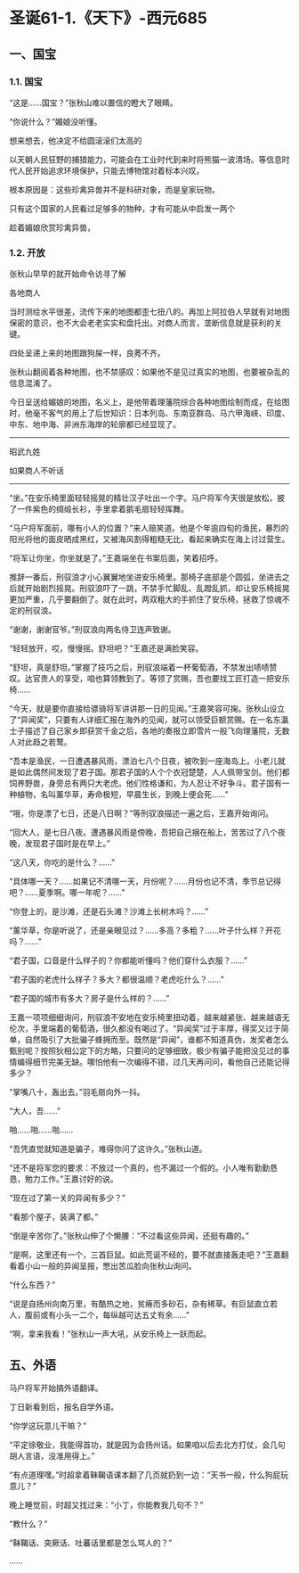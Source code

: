 # 圣诞61-1.《天下》-西元685

## 一、国宝

### 1.1. 国宝

“这是……国宝？”张秋山难以置信的瞪大了眼睛。

“你说什么？”媚娘没听懂。

想来想去，他决定不给圆滚滚们太高的

以天朝人民狂野的捕猎能力，可能会在工业时代到来时将熊猫一波清场。等信息时代人民开始追求环境保护，只能去博物馆对着标本兴叹。

根本原因是：这些珍禽异兽并不是科研对象，而是皇家玩物。

只有这个国家的人民看过足够多的物种，才有可能从中启发一两个

趁着媚娘欣赏珍禽异兽，

### 1.2. 开放

张秋山早早的就开始命令访寻了解

各地商人

当时测绘水平很差，流传下来的地图都歪七扭八的。再加上阿拉伯人早就有对地图保密的意识，也不大会老老实实和盘托出。对商人而言，垄断信息就是获利的关键。

四处呈递上来的地图跟狗屎一样，良莠不齐。

张秋山翻阅着各种地图，也不禁感叹：如果他不是见过真实的地图，也要被杂乱的信息混淆了。



今日呈送给媚娘的地图，名义上，是他带着理藩院综合各种地图绘制而成，在绘图时，他毫不客气的用上了后世知识：日本列岛、东南亚群岛、马六甲海峡、印度、中东、地中海、非洲东海岸的轮廓都已经显现了。

---

昭武九姓

如果商人不听话



---

“坐。”在安乐椅里面轻轻摇晃的精壮汉子吐出一个字。马户将军今天很是放松，披了一件紫色的绸缎长衫，手里拿着鹅毛扇轻轻挥舞。

“马户将军面前，哪有小人的位置？”来人赔笑道。他是个年逾四旬的渔民，暴烈的阳光将他的面皮晒成黑红，又被海风割得粗糙无比，看起来确实在海上讨过营生。

“将军让你坐，你坐就是了。”王嘉端坐在书案后面，笑着招呼。

推辞一番后，刑驭浪才小心翼翼地坐进安乐椅里。那椅子底部是个圆弧，坐进去之后就开始剧烈摇晃。刑驭浪吓了一跳，不禁手忙脚乱、乱蹬乱抓，却让安乐椅摇晃更加严重，几乎要翻倒了。就在此时，两双粗大的手抓住了安乐椅，拯救了惊魂不定的刑驭浪。

“谢谢，谢谢官爷。”刑驭浪向两名侍卫连声致谢。

“轻轻放开，哎，慢慢摇。舒坦吧？”王嘉还是满脸笑容。

“舒坦，真是舒坦。”掌握了技巧之后，刑驭浪端着一杯葡萄酒，不禁发出啧啧赞叹。达官贵人的享受，咱也算领教到了。等领了赏赐，吾也要找工匠打造一把安乐椅……

“今天，就是要你直接给骠骑将军讲讲那一日的见闻。”王嘉笑容可掬。张秋山设立了“异闻奖”，只要有人详细汇报在海外的见闻，就可以领受巨额赏赐。在一名东瀛士子描述了自己家乡即获赏千金之后，各地的奏报立即雪片一般飞向理藩院，无数人对此趋之若鹜。

“吾本是渔民，一日遭遇暴风雨，漂泊七八个日夜，被吹到一座海岛上。小老儿就是如此偶然间发现了君子国。那君子国的人个个衣冠楚楚，人人佩带宝剑。他们都饲养野兽，身旁总有两只大老虎。他们性格谦和，为人忍让不好争斗。君子国有一种植物，名叫薰华草，寿命极短，早晨生长，到晚上便会死……”

“哦，你是漂了七日，还是八日啊？”等刑驭浪描述一遍之后，王嘉开始询问。

“回大人，是七日八夜。遭遇暴风雨是傍晚，吾把自己捆在船上，苦苦过了八个夜晚，发现君子国时是在早上。”

“这八天，你吃的是什么？……”

“具体哪一天？……如果记不清哪一天，月份呢？……月份也记不清，季节总记得吧？……夏季啊。哪一年呢？……”

“你登上的，是沙滩，还是石头滩？沙滩上长树木吗？……”

“薰华草，你是听说了，还是亲眼见过？……多高？多粗？……叶子什么样？开花吗？……”

“君子国，口音是什么样子的？你都能听懂吗？他们穿什么衣服？……”

“君子国的老虎什么样子？多大？都很温顺？老虎吃什么？……”

“君子国的城市有多大？房子是什么样的？……”

王嘉一项项细细询问，刑驭浪不安地在安乐椅里扭动着，越来越紧张、越来越语无伦次，手里端着的葡萄酒，很久都没有喝过了。“异闻奖”过于丰厚，得奖又过于简单，自然吸引了大批骗子蜂拥而至。既然是“异闻”，谁都不知道真伪，发奖者怎么甄别呢？按照狄相公定下的方略，只要问的足够细致，极少有骗子能把没见过的事情编得细节完美无缺。哪怕他有一次编得不错，过几天再问问，看他自己还能记得多少？

“掌嘴八十，轰出去。”羽毛扇向外一抖。

“大人，吾……”

啪……啪……啪……

“吾凭直觉就知道是骗子，难得你问了这许久。”张秋山道。

“还不是将军您的要求：不放过一个真的，也不漏过一个假的。小人唯有勤勤恳恳，勉力工作。”王嘉讨好的说。

“现在过了第一关的异闻有多少？”

“看那个屋子，装满了都。”

“倒是辛苦你了。”张秋山伸了个懒腰：“不过看这些异闻，还挺有趣的。”

“是啊，这里还有一个，三首巨鼠。如此荒诞不经的，要不就直接轰走吧？”王嘉翻看着小山一般的异闻呈报，憋出苦瓜脸向张秋山询问。

“什么东西？”

“说是自扬州向南万里，有酷热之地，贫瘠而多砂石，杂有稀草。有巨鼠直立若人，腹前或有小头一二个，每纵越可达五丈有余……”

“啊，拿来我看！”张秋山一声大吼，从安乐椅上一跃而起。

## 五、外语

马户将军开始搞外语翻译。

丁日新看到后，报名自学外语。

“你学这玩意儿干嘛？”

“平定徐敬业，我能得首功，就是因为会扬州话。如果咱以后去北方打仗，会几句胡人言语，没准用得上。”

“有点道理嘿。”时超拿着靺鞨语课本翻了几页就扔到一边：“天书一般，什么狗屁玩意儿？”

晚上睡觉前，时超又找过来：“小丁，你能教我几句不？”

“教什么？”

“靺鞨话、突厥话、吐蕃话里都是怎么骂人的？”

……